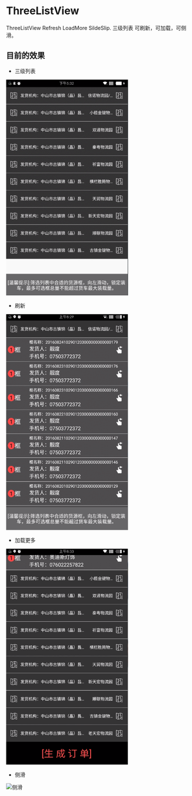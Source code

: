 # ThreeListView
ThreeListView Refresh LoadMore SildeSlip. 三级列表 可刷新，可加载，可侧滑。
## 目前的效果

- 三级列表

![三级列表](https://github.com/sortjiajun/ThreeListView/blob/master/three_list_view.gif)

- 刷新

![刷新](https://github.com/sortjiajun/ThreeListView/blob/master/three_listview_refresh.gif)

- 加载更多

![加载更多](https://github.com/sortjiajun/ThreeListView/blob/master/three_listview_loadmore.gif)

- 侧滑

![侧滑](https://github.com/sortjiajun/ThreeListView/blob/master/three_listview_slideslip.gif)
